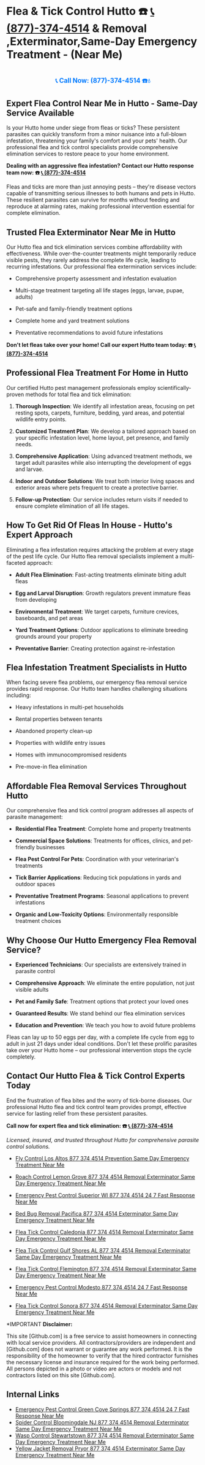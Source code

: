 # Flea & Tick Control Hutto ☎️ [📞 (877)-374-4514](https://pest-control-4514.netlify.app) & Removal ,Exterminator,Same-Day Emergency Treatment - (Near Me) 
# 

<p align="center" style="font-size: 1.2em; font-weight: bold; margin: 20px 0;">
  <a href="https://pest-control-4514.netlify.app" target="_blank" style="color: #007BFF; text-decoration: none;">📞 Call Now: (877)-374-4514 ☎️💧</a>
</p>

## Expert Flea Control Near Me in Hutto - Same-Day Service Available

Is your Hutto home under siege from fleas or ticks? These persistent parasites can quickly transform from a minor nuisance into a full-blown infestation, threatening your family's comfort and your pets' health. Our professional flea and tick control specialists provide comprehensive elimination services to restore peace to your home environment.

**Dealing with an aggressive flea infestation? Contact our Hutto response team now: ☎️ [📞 (877)-374-4514](https://pest-control-4514.netlify.app)**

Fleas and ticks are more than just annoying pests – they're disease vectors capable of transmitting serious illnesses to both humans and pets in Hutto. These resilient parasites can survive for months without feeding and reproduce at alarming rates, making professional intervention essential for complete elimination.

## Trusted Flea Exterminator Near Me in Hutto

Our Hutto flea and tick elimination services combine affordability with effectiveness. While over-the-counter treatments might temporarily reduce visible pests, they rarely address the complete life cycle, leading to recurring infestations. Our professional flea extermination services include:

- Comprehensive property assessment and infestation evaluation  

- Multi-stage treatment targeting all life stages (eggs, larvae, pupae, adults)  

- Pet-safe and family-friendly treatment options  

- Complete home and yard treatment solutions  

- Preventative recommendations to avoid future infestations  

**Don't let fleas take over your home! Call our expert Hutto team today: ☎️ [📞 (877)-374-4514](https://pest-control-4514.netlify.app)**

## Professional Flea Treatment For Home in Hutto

Our certified Hutto pest management professionals employ scientifically-proven methods for total flea and tick elimination:

1. **Thorough Inspection**: We identify all infestation areas, focusing on pet resting spots, carpets, furniture, bedding, yard areas, and potential wildlife entry points.  

2. **Customized Treatment Plan**: We develop a tailored approach based on your specific infestation level, home layout, pet presence, and family needs.  

3. **Comprehensive Application**: Using advanced treatment methods, we target adult parasites while also interrupting the development of eggs and larvae.  

4. **Indoor and Outdoor Solutions**: We treat both interior living spaces and exterior areas where pets frequent to create a protective barrier.  

5. **Follow-up Protection**: Our service includes return visits if needed to ensure complete elimination of all life stages.  

## How To Get Rid Of Fleas In House - Hutto's Expert Approach

Eliminating a flea infestation requires attacking the problem at every stage of the pest life cycle. Our Hutto flea removal specialists implement a multi-faceted approach:

- **Adult Flea Elimination**: Fast-acting treatments eliminate biting adult fleas  

- **Egg and Larval Disruption**: Growth regulators prevent immature fleas from developing  

- **Environmental Treatment**: We target carpets, furniture crevices, baseboards, and pet areas  

- **Yard Treatment Options**: Outdoor applications to eliminate breeding grounds around your property  

- **Preventative Barrier**: Creating protection against re-infestation  

## Flea Infestation Treatment Specialists in Hutto

When facing severe flea problems, our emergency flea removal service provides rapid response. Our Hutto team handles challenging situations including:

- Heavy infestations in multi-pet households  

- Rental properties between tenants  

- Abandoned property clean-up  

- Properties with wildlife entry issues  

- Homes with immunocompromised residents  

- Pre-move-in flea elimination  

## Affordable Flea Removal Services Throughout Hutto

Our comprehensive flea and tick control program addresses all aspects of parasite management:

- **Residential Flea Treatment**: Complete home and property treatments  

- **Commercial Space Solutions**: Treatments for offices, clinics, and pet-friendly businesses  

- **Flea Pest Control For Pets**: Coordination with your veterinarian's treatments  

- **Tick Barrier Applications**: Reducing tick populations in yards and outdoor spaces  

- **Preventative Treatment Programs**: Seasonal applications to prevent infestations  

- **Organic and Low-Toxicity Options**: Environmentally responsible treatment choices  

## Why Choose Our Hutto Emergency Flea Removal Service?

- **Experienced Technicians**: Our specialists are extensively trained in parasite control  

- **Comprehensive Approach**: We eliminate the entire population, not just visible adults  

- **Pet and Family Safe**: Treatment options that protect your loved ones  

- **Guaranteed Results**: We stand behind our flea elimination services  

- **Education and Prevention**: We teach you how to avoid future problems  

Fleas can lay up to 50 eggs per day, with a complete life cycle from egg to adult in just 21 days under ideal conditions. Don't let these prolific parasites take over your Hutto home – our professional intervention stops the cycle completely.

## Contact Our Hutto Flea & Tick Control Experts Today

End the frustration of flea bites and the worry of tick-borne diseases. Our professional Hutto flea and tick control team provides prompt, effective service for lasting relief from these persistent parasites.

**Call now for expert flea and tick elimination: ☎️ [📞 (877)-374-4514](https://pest-control-4514.netlify.app)**

*Licensed, insured, and trusted throughout Hutto for comprehensive parasite control solutions.*


- [Fly Control Los Altos 877 374 4514 Prevention Same Day Emergency Treatment Near Me](https://github.com/allyoucaneatsushiin/pest-control/blob/main/Fly-Control-Los-Altos-877-374-4514-Prevention-Same-Day-Emergency-Treatment-Near-Me.md)
- [Roach Control Lemon Grove 877 374 4514 Removal Exterminator Same Day Emergency Treatment Near Me](https://github.com/allyoucaneatsushiin/pest-control/blob/main/Roach-Control-Lemon-Grove-877-374-4514-Removal-Exterminator-Same-Day-Emergency-Treatment-Near-Me.md)
- [Emergency Pest Control Superior WI 877 374 4514 24 7 Fast Response Near Me](https://github.com/allyoucaneatsushiin/pest-control/blob/main/Emergency-Pest-Control-Superior-WI-877-374-4514-24-7-Fast-Response-Near-Me.md)


- [Bed Bug Removal Pacifica 877 374 4514 Exterminator Same Day Emergency Treatment Near Me](https://github.com/allyoucaneatsushiin/pest-control/blob/main/Bed-Bug-Removal-Pacifica-877-374-4514-Exterminator-Same-Day-Emergency-Treatment-Near-Me.md)
- [Flea Tick Control Caledonia 877 374 4514 Removal Exterminator Same Day Emergency Treatment Near Me](https://github.com/allyoucaneatsushiin/pest-control/blob/main/Flea-Tick-Control-Caledonia-877-374-4514-Removal-Exterminator-Same-Day-Emergency-Treatment-Near-Me.md)
- [Flea Tick Control Gulf Shores AL 877 374 4514 Removal Exterminator Same Day Emergency Treatment Near Me](https://github.com/allyoucaneatsushiin/pest-control/blob/main/Flea-Tick-Control-Gulf-Shores-AL-877-374-4514-Removal-Exterminator-Same-Day-Emergency-Treatment-Near-Me.md)


- [Flea Tick Control Flemington 877 374 4514 Removal Exterminator Same Day Emergency Treatment Near Me](https://github.com/allyoucaneatsushiin/pest-control/blob/main/Flea-Tick-Control-Flemington-877-374-4514-Removal-Exterminator-Same-Day-Emergency-Treatment-Near-Me.md)
- [Emergency Pest Control Modesto 877 374 4514 24 7 Fast Response Near Me](https://github.com/allyoucaneatsushiin/pest-control/blob/main/Emergency-Pest-Control-Modesto-877-374-4514-24-7-Fast-Response-Near-Me.md)
- [Flea Tick Control Sonora 877 374 4514 Removal Exterminator Same Day Emergency Treatment Near Me](https://github.com/allyoucaneatsushiin/pest-control/blob/main/Flea-Tick-Control-Sonora-877-374-4514-Removal-Exterminator-Same-Day-Emergency-Treatment-Near-Me.md)


*IMPORTANT **Disclaimer:**  

This site [Github.com] is a free service to assist homeowners in connecting with local service providers. All contractors/providers are independent and [Github.com] does not warrant or guarantee any work performed. It is the responsibility of the homeowner to verify that the hired contractor furnishes the necessary license and insurance required for the work being performed. All persons depicted in a photo or video are actors or models and not contractors listed on this site [Github.com].


## Internal Links
- [Emergency Pest Control Green Cove Springs 877 374 4514 24 7 Fast Response Near Me](https://github.com/allyoucaneatsushiin/pest-control/blob/main/Emergency-Pest-Control-Green-Cove-Springs-877-374-4514-24-7-Fast-Response-Near-Me.md)
- [Spider Control Bloomingdale NJ 877 374 4514 Removal Exterminator Same Day Emergency Treatment Near Me](https://github.com/allyoucaneatsushiin/pest-control/blob/main/Spider-Control-Bloomingdale-NJ-877-374-4514-Removal-Exterminator-Same-Day-Emergency-Treatment-Near-Me.md)
- [Wasp Control Stewartstown 877 374 4514 Removal Exterminator Same Day Emergency Treatment Near Me](https://github.com/allyoucaneatsushiin/pest-control/blob/main/Wasp-Control-Stewartstown-877-374-4514-Removal-Exterminator-Same-Day-Emergency-Treatment-Near-Me.md)
- [Yellow Jacket Removal Pryor 877 374 4514 Exterminator Same Day Emergency Treatment Near Me](https://github.com/allyoucaneatsushiin/pest-control/blob/main/Yellow-Jacket-Removal-Pryor-877-374-4514-Exterminator-Same-Day-Emergency-Treatment-Near-Me.md)
